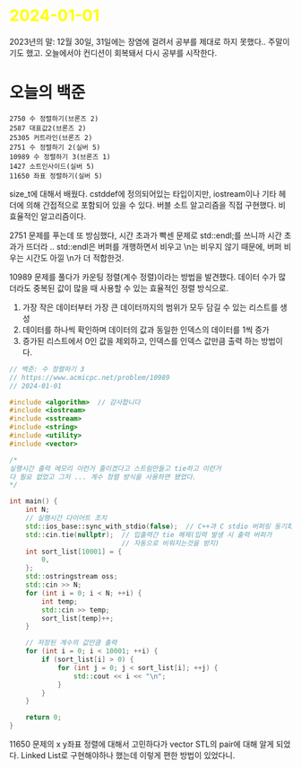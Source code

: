 # <span style="color:yellow">2024-01-01</span>

2023년의 말: 12월 30일, 31일에는 장염에 걸려서 공부를 제대로 하지 못했다.. 주말이기도 했고.
오늘에서야 컨디션이 회복돼서 다시 공부를 시작한다.

# 오늘의 백준
```level13
2750 수 정렬하기(브론즈 2)
2587 대표값2(브론즈 2)
25305 커트라인(브론즈 2)
2751 수 정렬하기 2(실버 5)
10989 수 정렬하기 3(브론즈 1)
1427 소트인사이드(실버 5)
11650 좌표 정렬하기(실버 5)
```

size_t에 대해서 배웠다. cstddef에 정의되어있는 타입이지만, iostream이나 기타 헤더에 의해 간접적으로 포함되어 있을 수 있다.
버블 소트 알고리즘을 직접 구현했다. 비효율적인 알고리즘이다.

2751 문제를 푸는데 또 방심했다, 시간 초과가 빡센 문제로 std::endl;를 쓰니까 시간 초과가 뜨더라 ..
std::endl은 버퍼를 개행하면서 비우고 \\n는 비우지 않기 때문에, 버퍼 비우는 시간도 아낄 \\n가 더 적합한것.


10989 문제를 풀다가 카운팅 정렬(계수 정렬)이라는 방법을 발견했다.
데이터 수가 많더라도 중복된 값이 많을 때 사용할 수 있는 효율적인 정렬 방식으로.
1. 가장 작은 데이터부터 가장 큰 데이터까지의 범위가 모두 담길 수 있는 리스트를 생성
2. 데이터를 하나씩 확인하며 데이터의 값과 동일한 인덱스의 데이터를 1씩 증가
3. 증가된 리스트에서 0인 값을 제외하고, 인덱스를 인덱스 값만큼 출력
하는 방법이다.



```cpp
// 백준: 수 정렬하기 3
// https://www.acmicpc.net/problem/10989
// 2024-01-01

#include <algorithm>  // 감사합니다
#include <iostream>
#include <sstream>
#include <string>
#include <utility>
#include <vector>

/*
실행시간 출력 메모리 이런거 줄이겠다고 스트림만들고 tie하고 이런거
다 필요 없었고 그저 ... 계수 정렬 방식을 사용하면 됐었다.
*/

int main() {
    int N;
    // 실행시간 다이어트 조치
    std::ios_base::sync_with_stdio(false);  // C++과 C stdio 버퍼링 동기화 끔
    std::cin.tie(nullptr);  // 입출력간 tie 해제(입력 발생 시 출력 버퍼가
                            // 자동으로 비워지는것을 방지)
    int sort_list[10001] = {
        0,
    };
    std::ostringstream oss;
    std::cin >> N;
    for (int i = 0; i < N; ++i) {
        int temp;
        std::cin >> temp;
        sort_list[temp]++;
    }

    // 저장된 계수의 값만큼 출력
    for (int i = 0; i < 10001; ++i) {
        if (sort_list[i] > 0) {
            for (int j = 0; j < sort_list[i]; ++j) {
                std::cout << i << "\n";
            }
        }
    }

    return 0;
}
```



11650 문제의 x y좌표 정렬에 대해서 고민하다가 vector STL의 pair에 대해 알게 되었다.
Linked List로 구현해야하나 했는데 이렇게 편한 방법이 있었다니.

